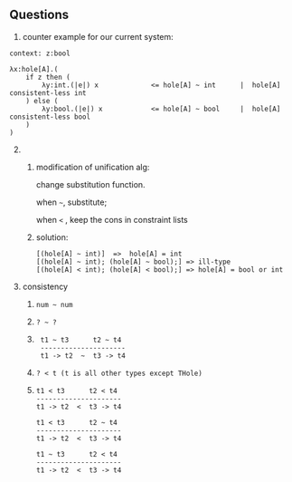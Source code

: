 ## Questions

1. counter example for our current system:

```
context: z:bool

λx:hole[A].(
    if z then (
        λy:int.(|e|) x             <= hole[A] ~ int      |  hole[A] consistent-less int 
    ) else (
        λy:bool.(|e|) x            <= hole[A] ~ bool     |  hole[A] consistent-less bool 
    )
)
```


2. 
    1. modification of unification alg:
        
        change substitution function. 
        
        when ``` ~ ```, substitute;
        
        when ``` < ``` , keep the cons in constraint lists
        
    2. solution:

        ```
        [(hole[A] ~ int)]  =>  hole[A] = int
        [(hole[A] ~ int); (hole[A] ~ bool);] => ill-type
        [(hole[A] < int); (hole[A] < bool);] => hole[A] = bool or int
        ```

3. consistency

    1. ``` num ~ num ```
    2. ``` ? ~ ? ```
    3. ```
        t1 ~ t3      t2 ~ t4
        ---------------------
        t1 -> t2  ~  t3 -> t4

    4. ``` ? < t (t is all other types except THole) ```

    5. 
        ```
        t1 < t3      t2 < t4
        ---------------------
        t1 -> t2  <  t3 -> t4
        ```
        ```
        t1 < t3      t2 ~ t4
        ---------------------
        t1 -> t2  <  t3 -> t4
        ```
        ```
        t1 ~ t3      t2 < t4
        ---------------------
        t1 -> t2  <  t3 -> t4
        ```
